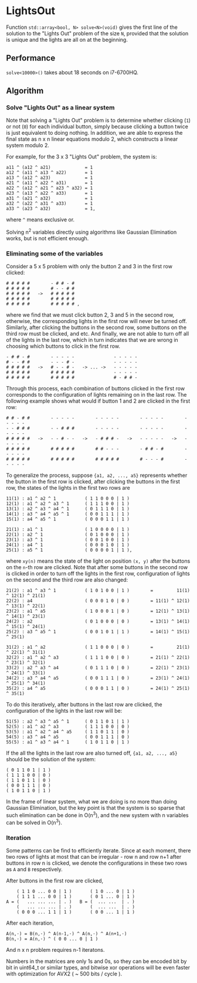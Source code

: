 # LightsOut

Function `std::array<bool, N> solve<N>(void)` gives the first line of the solution to the "Lights Out" problem of the size `N`, 
provided that the solution is unique and the lights are all on at the beginning. 

## Performance

`solve<10000>()` takes about 18 seconds on i7-6700HQ.

## Algorithm

### Solve "Lights Out" as a linear system

Note that solving a "Lights Out" problem is to determine whether clicking (`1`) or not (`0`) for each individual button, simply because clicking a button twice is just equivalent to doing nothing. In addition, we are able to express the final state as n x n linear equations modulo 2, which constructs a linear system modulo 2.

For example, for the 3 x 3 "Lights Out" problem, the system is:

    a11 ^ (a12 ^ a21)             = 1
    a12 ^ (a11 ^ a13 ^ a22)       = 1
    a13 ^ (a12 ^ a23)             = 1
    a21 ^ (a11 ^ a22 ^ a31)       = 1
    a22 ^ (a12 ^ a21 ^ a23 ^ a32) = 1
    a23 ^ (a13 ^ a22 ^ a33)       = 1
    a31 ^ (a21 ^ a32)             = 1
    a32 ^ (a22 ^ a31 ^ a33)       = 1
    a33 ^ (a23 ^ a32)             = 1,

where `^` means exclusive or. 

Solving n<sup>2</sup> variables directly using algorithms like Gaussian Elimination works, but is not efficient enough.

### Eliminating some of the variables

Consider a 5 x 5 problem with only the button 2 and 3 in the first row clicked: 

    # # # # #        - # # - #
    # # # # #        # - - # #
    # # # # #   ->   # # # # #
    # # # # #        # # # # #
    # # # # #        # # # # # ,

where we find that we must click button 2, 3 and 5 in the second row, otherwise, the corresponding lights in the first row will never be turned off. Similarly, after clicking the buttons in the second row, some buttons on the third row must be clicked, and etc. And finally, we are not able to turn off all of the lights in the last row, which in turn indicates that we are wrong in choosing which buttons to click in the first row.

    - # # - #        - - - - -               - - - - -
    # - - # #        - - - # -               - - - - -
    # # # # #   ->   # - - # -   -> ... ->   - - - - -
    # # # # #        # # # # #               - - - - -
    # # # # #        # # # # #               # - # # -

Through this process, each combination of buttons clicked in the first row corresponds to the configuration of lights remaining on in the last row. The following example shows what would if button 1 and 2 are clicked in the first row: 

    # # - # #        - - - - -        - - - - -        - - - - -        - - - - -
    - - # # #        - - # # #        - - - - -        - - - - -        - - - - -
    # # # # #   ->   - - # - -   ->   - # # # -   ->   - - - - -   ->   - - - - -
    # # # # #        # # # # #        # # - - -        - # # - #        - - - - -
    # # # # #        # # # # #        # # # # #        # - - - #        - - - - -
    
To generalize the process, suppose `{a1, a2, ..., a5}` represents whether the button in the first row is clicked, after clicking the buttons in the first row, the states of the lights in the first two rows are

    11(1) : a1 ^ a2 ^ 1           ( 1 1 0 0 0 | 1 )
    12(1) : a1 ^ a2 ^ a3 ^ 1      ( 1 1 1 0 0 | 1 )
    13(1) : a2 ^ a3 ^ a4 ^ 1      ( 0 1 1 1 0 | 1 )
    14(1) : a3 ^ a4 ^ a5 ^ 1      ( 0 0 1 1 1 | 1 )
    15(1) : a4 ^ a5 ^ 1           ( 0 0 0 1 1 | 1 )
    
    21(1) : a1 ^ 1                ( 1 0 0 0 0 | 1 )
    22(1) : a2 ^ 1                ( 0 1 0 0 0 | 1 )
    23(1) : a3 ^ 1                ( 0 0 1 0 0 | 1 )
    24(1) : a4 ^ 1                ( 0 0 0 1 0 | 1 )
    25(1) : a5 ^ 1                ( 0 0 0 0 1 | 1 ),
    
where `xy(n)` means the state of the light on position `(x, y)` after the buttons on the `n`-th row are clicked. Note that after some buttons in the second row is clicked in order to turn off the lights in the first row, configuration of lights on the second and the third row are also changed: 

    21(2) : a1 ^ a3 ^ 1           ( 1 0 1 0 0 | 1 )        =         11(1) ^ 12(1) ^ 21(1)
    22(2) : a4                    ( 0 0 0 1 0 | 0 )        = 11(1) ^ 12(1) ^ 13(1) ^ 22(1)
    23(2) : a1 ^ a5               ( 1 0 0 0 1 | 0 )        = 12(1) ^ 13(1) ^ 14(1) ^ 23(1)
    24(2) : a2                    ( 0 1 0 0 0 | 0 )        = 13(1) ^ 14(1) ^ 15(1) ^ 24(1)
    25(2) : a3 ^ a5 ^ 1           ( 0 0 1 0 1 | 1 )        = 14(1) ^ 15(1)         ^ 25(1)
    
    31(2) : a1 ^ a2               ( 1 1 0 0 0 | 0 )        =         21(1) ^ 22(1) ^ 31(1)
    32(2) : a1 ^ a2 ^ a3          ( 1 1 1 0 0 | 0 )        = 21(1) ^ 22(1) ^ 23(1) ^ 32(1)
    33(2) : a2 ^ a3 ^ a4          ( 0 1 1 1 0 | 0 )        = 22(1) ^ 23(1) ^ 24(1) ^ 33(1)
    34(2) : a3 ^ a4 ^ a5          ( 0 0 1 1 1 | 0 )        = 23(1) ^ 24(1) ^ 25(1) ^ 34(1)
    35(2) : a4 ^ a5               ( 0 0 0 1 1 | 0 )        = 24(1) ^ 25(1)         ^ 35(1)
    
To do this iteratively, after buttons in the last row are clicked, the configuration of the lights in the last row will be:

    51(5) : a2 ^ a3 ^ a5 ^ 1      ( 0 1 1 0 1 | 1 )
    52(5) : a1 ^ a2 ^ a3          ( 1 1 1 0 0 | 0 )
    53(5) : a1 ^ a2 ^ a4 ^ a5     ( 1 1 0 1 1 | 0 )
    54(5) : a3 ^ a4 ^ a5          ( 0 0 1 1 1 | 0 )
    55(5) : a1 ^ a3 ^ a4 ^ 1      ( 1 0 1 1 0 | 1 )
    
If the all the lights in the last row are also turned off, `{a1, a2, ..., a5}` should be the solution of the system: 
    
    ( 0 1 1 0 1 | 1 )
    ( 1 1 1 0 0 | 0 )
    ( 1 1 0 1 1 | 0 )
    ( 0 0 1 1 1 | 0 )
    ( 1 0 1 1 0 | 1 )

In the frame of linear system, what we are doing is no more than doing Gaussian Elimination, but the key point is that the system is so sparse that such elimination can be done in O(n<sup>3</sup>), and the new system with n variables can be solved in O(n<sup>3</sup>). 

### Iteration

Some patterns can be find to efficiently iterate. Since at each moment, there two rows of lights at most that can be irregular - row n and row n+1 after buttons in row n is clicked, we denote the configurations in these two rows as `A` and `B` respectively. 

After buttons in the first row are clicked, 

        ( 1 1 0 ... 0 0 | 1 )       ( 1 0 ... 0 | 1 )
        ( 1 1 1 ... 0 0 | 1 )       ( 0 1 ... 0 | 1 )
    A = (   ... ... ... | . )   B = (  ... ...  | . )
        (   ... ... ... | . )       (  ... ...  | . )
        ( 0 0 0 ... 1 1 | 1 )       ( 0 0 ... 1 | 1 )

After each iteration, 

    A(n,·) = B(n,·) ^ A(n-1,·) ^ A(n,·) ^ A(n+1,·)
    B(n,·) = A(n,·) ^ ( 0 0 ... 0 | 1 )

And n x n problem requires n-1 iteratons.

Numbers in the matrices are only 1s and 0s, so they can be encoded bit by bit in uint64_t or similar types, and bitwise xor operations will be even faster with optimization for AVX2 ( ~ 500 bits / cycle ).









